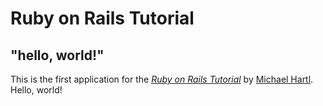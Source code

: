 # Ruby on Rails Tutorial
## "hello, world!"
This is the first application for the
[*Ruby on Rails
Tutorial*](https://www.railstutorial.org/)
by [Michael
Hartl](https://www.michaelhartl.com/).
Hello, world!